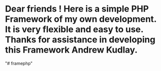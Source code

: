 Dear friends !
Here is a simple PHP Framework of my own development.
It is very flexible and easy to use.
Thanks for assistance in developing this Framework Andrew Kudlay.
========================
"# framephp" 
